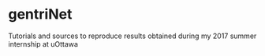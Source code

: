 # gentriNet
Tutorials and sources to reproduce results obtained during my 2017 summer internship at uOttawa
